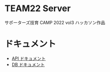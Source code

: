 # TEAM22 Server

サポーターズ技育 CAMP 2022 vol3 ハッカソン作品

# ドキュメント

- [API ドキュメント](./doc/api/api.md)
- [DB ドキュメント](./doc/db/db.md)
